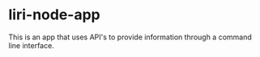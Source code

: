 # liri-node-app
This is an app that uses API's to provide information through a command line interface.
